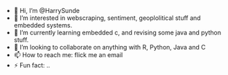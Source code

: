 - 👋 Hi, I’m @HarrySunde
- 👀 I’m interested in webscraping, sentiment, geoplolitical stuff and embedded systems.
- 🌱 I’m currently learning embedded c, and revising some java and python stuff.
- 💞️ I’m looking to collaborate on anything with R, Python, Java and C 
- 📫 How to reach me: flick me an email 
- ⚡ Fun fact: ..

<!---
HarrySunde/HarrySunde is a ✨ special ✨ repository because its `README.md` (this file) appears on your GitHub profile.
You can click the Preview link to take a look at your changes.
--->

